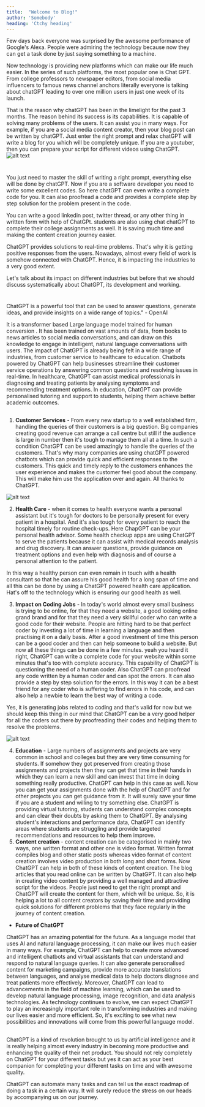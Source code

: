 ```yaml
---
title:  "Welcome to Blog!"
author: 'Somebody'
heading: 'Ctchy heading'
---
```




Few days back everyone was surprised by the awesome performance of Google's Alexa. People were admiring the technology because now they can get a task done by just saying something to a machine.

Now technology is providing new platforms which can make our life much easier. In the series of such platforms, the most popular one is Chat GPT. From college professors to newspaper editors, from social media influencers to famous news channel anchors literally everyone is talking about chatGPT leading to over one million users in just one week of its launch.


That is the reason why chatGPT has been in the limelight for the past 3 months. The reason behind its success is its capabilities. It is capable of solving many problems of the users. It can assist you in many ways. For example, if you are a social media content creator, then your blog post can be written by chatGPT. Just enter the right prompt and relax chatGPT will write a blog for you which will be completely unique. If you are a youtuber, then you can prepare your script for different videos using ChatGPT.
![alt text](https://images.unsplash.com/photo-1590283603385-17ffb3a7f29f?ixlib=rb-4.0.3&ixid=MnwxMjA3fDB8MHxwaG90by1wYWdlfHx8fGVufDB8fHx8&auto=format&fit=crop&w=870&q=80)
# <Sub-heading>

You just need to master the skill of writing a right prompt, everything else will be done by chatGPT. Now if you are a software developer you need to write some excellent codes. So here chatGPT can even write a complete code for you. It can also proofread a code and provides a complete step by step solution for the problem present in the code.

You can write a good linkedin post, twitter thread, or any other thing in written form with help of ChatGPt. students are also using chat chatGPT to complete their college assignments as well. It is saving much time and making the content creation journey easier.

ChatGPT provides solutions to real-time problems. That's why it is getting positive responses from the users. Nowadays, almost every field of work is somehow connected with ChatGPT. Hence, it is impacting the industries to a very good extent.

Let's talk about its impact on different industries but before that we should discuss systematically about ChatGPT, its development and working.


# <Sub-heading1>


ChatGPT is a powerful tool that can be used to answer questions, generate ideas, and provide insights on a wide range of topics." - OpenAI

It is a transformer based Large language model trained for human conversion . It has been trained on vast amounts of data, from books to news articles to social media conversations, and can draw on this knowledge to engage in intelligent, natural language conversations with users. The impact of ChatGPT is already being felt in a wide range of industries, from customer service to healthcare to education. Chatbots powered by ChatGPT can help businesses streamline their customer service operations by answering common questions and resolving issues in real-time. In healthcare, ChatGPT can assist medical professionals in diagnosing and treating patients by analysing symptoms and recommending treatment options. In education, ChatGPT can provide personalised tutoring and support to students, helping them achieve better academic outcomes.

## <Sub-heading2>


1. **Customer Services** - From every new startup to a well established firm, handling the queries of their customers is a big question. Big companies creating good revenue can arrange a call centre but still if the audience is large in number then it's tough to manage them all at a time. In such a condition ChatGPT can be used amazingly to handle the queries of the customers. That's why many companies are using chatGPT powered chatbots which can provide quick and efficient responses to the customers.
This quick and timely reply to the customers enhances the user experience and makes the customer feel good about the company. This will make him use the application over and again. All thanks to ChatGPT.

![alt text](https://images.unsplash.com/photo-1679403766680-9aa2b959417d?ixlib=rb-4.0.3&ixid=MnwxMjA3fDB8MHxwaG90by1wYWdlfHx8fGVufDB8fHx8&auto=format&fit=crop&w=870&q=80)

2. **Health Care** - when it comes to health everyone wants a personal assistant but it's tough for doctors to be personally present for every patient in a hospital. And it's also tough for every patient to reach the hospital timely for routine check-ups. Here ChapGPT can be your personal health advisor. Some health checkup apps are using ChatGPT to serve the patients because it can assist with medical records analysis and drug discovery. It can answer questions, provide guidance on treatment options and even help with diagnosis and of course a personal attention to the patient.

In this way a healthy person can even remain in touch with a health consultant so that he can assure his good health for a long span of time and all this can be done by using a ChatGPT powered health care application. Hat's off to the technology which is ensuring our good health as well.


3. **Impact on Coding Jobs** - In today's world almost every small business is trying to be online, for that they need a website, a good looking online grand brand and for that they need a very skillful coder who can write a good code for their website. People are hitting hard to be that perfect coder by investing a lot of time in learning a language and then practising it on a daily basis. After a good investment of time this person can be a good coder and then can help someone to build a website. But now all these things can be done in a few minutes. yeah you heard it right, ChatGPT can write a complete code for your website within some minutes that's too with complete accuracy. This capability of ChatGPT is questioning the need of a human coder. Also ChatGPT can proofread any code written by a human coder and can spot the errors. It can also provide a step by step solution for the errors. In this way it can be a best friend for any coder who is suffering to find errors in his code, and can also help a newbie to learn the best way of writing a code.

Yes, it is generating jobs related to coding and that's valid for now but we should keep this thing in our mind that ChatGPT can be a very good helper for all the coders out there by proofreading their codes and helping them to resolve the problems. 

![alt text](https://images.unsplash.com/photo-1675865254433-6ba341f0f00b?ixlib=rb-4.0.3&ixid=MnwxMjA3fDB8MHxzZWFyY2h8MTh8fGNoYXRncHR8ZW58MHx8MHx8&auto=format&fit=crop&w=500&q=60)

4. **Education** - Large numbers of assignments and projects are very common in school and colleges but they are very time consuming for students. If somehow they got preserved from creating those assignments and projects then they can get that time in their hands in which they can learn a new skill and can invest that time in doing something really productive. ChatGPT can help in this case as well. Now you can get your assignments done with the help of ChatGPT and for other projects you can get guidance from it. It will surely save your time if you are a student and willing to try something else. ChatGPT is providing virtual tutoring, students can understand complex concepts and can clear their doubts by asking them to ChatGPT. By analysing student's interactions and performance data, ChatGPT can identify areas where students are struggling and provide targeted recommendations and resources to help them improve.
5. **Content creation** - content creation can be categorised in mainly two ways, one written format and other one is video format. Written format compiles blog and other static posts whereas video format of content creation involves video production in both long and short forms. Now ChatGPT can help in both of these kinds of content creation. The blog articles that you read online can be written by ChatGPT. It can also help in creating video content by providing a well managed and attractive script for the videos. People just need to get the right prompt and ChatGPT will create the content for them, which will be unique. So, it is helping a lot to all content creators by saving their time and providing quick solutions for different problems that they face regularly in the journey of content creation. 

- **Future of ChatGPT**

ChatGPT has an amazing potential for the future. As a language model that uses AI and natural language processing, it can make our lives much easier in many ways. For example, ChatGPT can help to create more advanced and intelligent chatbots and virtual assistants that can understand and respond to natural language queries. It can also generate personalised content for marketing campaigns, provide more accurate translations between languages, and analyse medical data to help doctors diagnose and treat patients more effectively.
Moreover, ChatGPT can lead to advancements in the field of machine learning, which can be used to develop natural language processing, image recognition, and data analysis technologies. As technology continues to evolve, we can expect ChatGPT to play an increasingly important role in transforming industries and making our lives easier and more efficient. So, it's exciting to see what new possibilities and innovations will come from this powerful language model.

## <Sub-heading2>

ChatGPT is a kind of revolution brought to us by artificial intelligence and it is really helping almost every industry in becoming more productive and enhancing the quality of their net product. You should not rely completely on ChatGPT for your different tasks but yes it can act as your best companion for completing your different tasks on time and with awesome quality.

ChatGPT can automate many tasks and can tell us the exact roadmap of doing a task in a certain way. It will surely reduce the stress on our heads by accompanying us on our journey.
